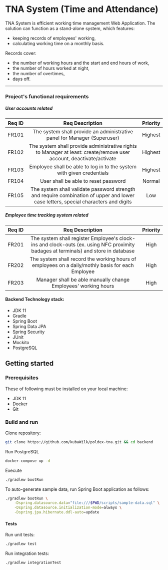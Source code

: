 # TNA System (Time and Attendance)
TNA System is efficient working time management Web Application. The solution can function as a stand-alone system, which features:
- keeping records of employees' working,
- calculating working time on a monthly basis.  

Records cover:
- the number of working hours and the start and end hours of work,
- the number of hours worked at night,
- the number of overtimes,
- days off.

___
### Project's functional requirements
##### User accounts related
| Req ID| Req Description | Priority |
|:-----:|:---------------:|:--------:|
| FR101 | The system shall provide an administrative panel for Manager (Superuser) | Highest |
| FR102 | The system shall provide administrative rights to Manager at least: create/remove user account, deactivate/activate | Highest |
| FR103 | Employee shall be able to log in to the system with given credentials | Highest |
| FR104 | User shall be able to reset password | Normal |
| FR105 | The system shall validate password strength and require combination of upper and lower case letters, special characters and digits | Low |
##### Employee time tracking system related
| Req ID| Req Description | Priority |
|:-----:|:---------------:|:--------:|
| FR201 | The system shall register Employee's clock-ins and clock-outs (ex. using NFC proximity badages at terminals) and store in database | High |
| FR202 | The system shall record the working hours of employees on a daily/mothly basis for each Employee | High |
| FR203 | Manager shall be able manually change Employees' working hours | High |

#### Backend Technology stack:
* JDK 11
* Gradle
* Spring Boot
* Spring Data JPA
* Spring Security
* JUnit
* Mockito
* PostgreSQL

## Getting started
### Prerequisites
These of following must be installed on your local machine:  
 * JDK 11  
 * Docker
 * Git  

### Build and run
Clone repository:  
```sh
git clone https://github.com/kubaWilk/poldex-tna.git && cd backend
```  
Run PostgreSQL
```sh
docker-compose up -d
```

Execute  
```sh
./gradlew bootRun
```

To auto-generate sample data, run Spring Boot application as follows:
```sh
./gradlew bootRun \
    -Dspring.datasource.data="file:///$PWD/scripts/sample-data.sql" \
    -Dspring.datasource.initialization-mode=always \
    -Dspring.jpa.hibernate.ddl-auto=update
```

#### Tests
Run unit tests:
```sh
./gradlew test
```  
Run integration tests:
```sh
./gradlew integrationTest
```  

